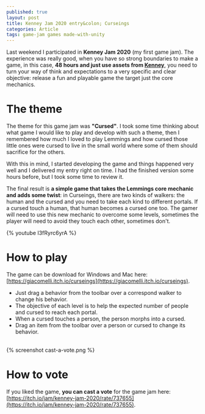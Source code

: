 ```yaml
---
published: true
layout: post
title: Kenney Jam 2020 entry&colon; Curseings
categories: Article
tags: game-jam games made-with-unity
---
```

Last weekend I participated in **Kenney Jam 2020** (my first game jam).
The experience was really good, when you have so strong boundaries to make a game, in this case, **48 hours and just use assets from [Kenney](http://Kenney.nl/assets)**, you need to turn your way of think and expectations to a very specific and clear objective: release a fun and playable game the target just the core mechanics.

# The theme
The theme for this game jam was **"Cursed"**.
I took some time thinking about what game I would like to play and develop with such a theme, then I remembered how much I loved to play Lemmings and how cursed those little ones were cursed to live in the small world where some of them should sacrifice for the others.

With this in mind, I started developing the game and things happened very well and I delivered my entry right on time. I had the finished version some hours before, but I took some time to review it.

The final result is **a simple game that takes the Lemmings core mechanic and adds some twist**: in Curseings, there are two kinds of walkers: the human and the cursed and you need to take each kind to different portals. If a cursed touch a human, that human becomes a cursed one too. The gamer will need to use this new mechanic to overcome some levels, sometimes the player will need to avoid they touch each other, sometimes don't.

{% youtube I3fRyrc6yrA %}

# How to play
The game can be download for Windows and Mac here: [https://giacomelli.itch.io/curseings](https://giacomelli.itch.io/curseings).

* Just drag a behavior from the toolbar over a correspond walker to change his behavior.
* The objective of each level is to help the expected number of people and cursed to reach each portal.
* When a cursed touches a person, the person morphs into a cursed.
* Drag an item from the toolbar over a person or cursed to change its behavior.

<br>
{% screenshot cast-a-vote.png %}
<br>

# How to vote
If you liked the game, **you can cast a vote** for the game jam here: [https://itch.io/jam/kenney-jam-2020/rate/737655](https://itch.io/jam/kenney-jam-2020/rate/737655).